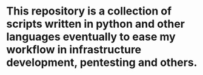 # This repository is a collection of scripts written in python and other languages eventually to ease my workflow in infrastructure development, pentesting and others.
